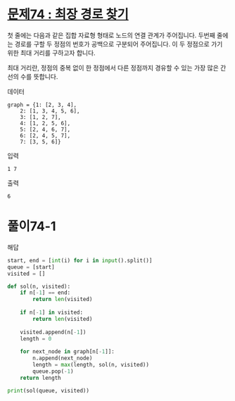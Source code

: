 # [문제74 : 최장 경로 찾기](https://www.notion.so/74-e0021061f3904ce5a4b88c2fa87d0299)

첫 줄에는 다음과 같은 집합 자료형 형태로 노드의 연결 관계가 주어집니다. 
두번째 줄에는 경로를 구할 두 정점의 번호가 공백으로 구분되어 주어집니다. 이 두 정점으로 가기 위한 최대 거리를 구하고자 합니다. 

최대 거리란, 정점의 중복 없이 한 정점에서 다른 정점까지 경유할 수 있는 가장 많은 간선의 수를 뜻합니다.

데이터

    graph = {1: [2, 3, 4],
        2: [1, 3, 4, 5, 6],
        3: [1, 2, 7],
        4: [1, 2, 5, 6],
        5: [2, 4, 6, 7],
        6: [2, 4, 5, 7],
        7: [3, 5, 6]}

입력

    1 7

출력

    6

# 풀이74-1
해답

``` python
start, end = [int(i) for i in input().split()]
queue = [start]
visited = []

def sol(n, visited):
	if n[-1] == end:
		return len(visited)
	
	if n[-1] in visited:
		return len(visited)
	
	visited.append(n[-1])
	length = 0
	
	for next_node in graph[n[-1]]:
		n.append(next_node)
		length = max(length, sol(n, visited))
		queue.pop(-1)
	return length

print(sol(queue, visited))
```
